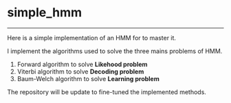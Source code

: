 # simple_hmm
----
Here is a simple implementation of an HMM for to master it.

I implement the algorithms used to solve the three mains problems of HMM.

1. Forward algorithm to solve **Likehood problem**
2. Viterbi algorithm to solve **Decoding problem**
3. Baum-Welch algorithm to solve **Learning problem**

The repository will be update to fine-tuned the implemented methods.
